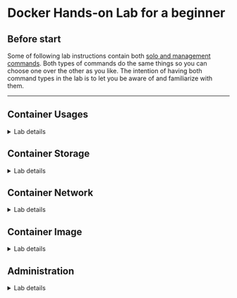 # Docker Hands-on Lab for a beginner

## Before start

Some of following lab instructions contain both [solo and management commands](https://blog.couchbase.com/docker-1-13-management-commands/). Both types of commands do the same things so you can choose one over the other as you like. The intention of having both command types in the lab is to let you be aware of and familiarize with them.

___

## Container Usages

<details>

<summary>Lab details</summary>

___

### - Pull container image form Docker Hub

By default, Docker will be pulling container images from Docker Hub if you didn't specify any registry or repository.

- Pulling a NGINX container image *without* specifying a tag. Docker will pull the image with `latest` tag.

  ```sh
  docker pull nginx
  # OR
  docker image pull nginx
  ```

- Pull container image with a specific tag by adding `:` after the image name followed by a tag name.

  ```sh
  docker pull nginx:1.21
  # OR
  docker image pull nginx:1.21
  ```

___

### - Pull container image from other registries

Apart from Docker Hub, Docker can also pull container images from other private and public registries or repositories.

- Pulling an Open JDK 8 container image from [quay.io](quay.io).

  ```sh
  docker image pull quay.io/aptible/nginx:latest
  ```

___

### - Get list of container images

- Get list of container images on the host.

  ```sh
  docker images
  # OR
  docker image ls
  ```

___

### - Run a container with container image in local

- Run a container with the image you just pulled above.

  ```sh
  docker run nginx:1.21
  # OR
  docker container run nginx:1.21
  ```

- Press `Ctrl + C` on keyboard to stop and exit from the container.

___

### - Run a container without container image in local

Any container can be run without pulling the container image manually. Docker will be finding the container image in local first, if the container image doesn't exist then it will try to pull the container image from container image repository (Docker Hub).

- Run a container without pulling container image.

  ```sh
  docker container run httpd
  ```

- Press `Ctrl + C` on keyboard to stop and exit from the container.

___

### - Run a container and give it a name

Normally, a container will be given a random name when you run it without giving it a name. However, random name is hard to remember and doesn't indicate what application running in the container is.

- Run a container and name it by adding `--name` flag followed by a name you need to assign to the container. The container name can be used as a reference with other commands i.e. `docker container stop`.

  ```sh
  docker run --name nginxserver nginx:1.21
  # OR
  docker container run --name nginxserver nginx:1.21
  ```

- Press `Ctrl + C` on keyboard to stop and exit from the container.

___

### - Run a container and override its default command

A default command (specified in Dockerfile) will get run when you run or start a container. However, you can also override the default command with new command(s) you need to execute inside the container.

Please note that the container must have binary or execution file(s) for any new command(s) you need to execute inside the container. For example, if you need to execute `wget` inside the container then the `wget` binary must exist inside the container.

- Run a container and override its default command with a single command

  ```sh
  docker run nginx:1.21 ls -la
  # OR
  docker container run nginx:1.21 ls -la
  ```

- Override with multiple commands

  ```sh
  docker run nginx:1.21 sh -c 'uname -a && pwd && ls -la'
  # OR
  docker container run nginx:1.21 sh -c 'uname -a && pwd && ls -la'
  ```

___

### - Set environment variable for a container

Each container has it own set of environment variables inside the container separately from the host. Some of containers might need environment variable(s) to run i.e. username, password, configs etc. or you might need to inject some values into the container which can be done via environment variables as well.

- Run a container and inject an environment variable using `-e` flag followed by environment variable name and its value.

  ```sh
  docker run -e MESSAGE="Hello world" ubuntu sh -c 'echo $MESSAGE'
  ```

  The command above injects a `MESSAGE` environment variable into the Ubuntu container so the `MESSAGE` environment variable can be used with `echo` command.

- Run a container and inject multiple environment variables.

  ```sh
  docker run -e MESSAGE1="Hello" -e MESSAGE2="world" ubuntu sh -c 'echo $MESSAGE1 $MESSAGE2'
  ```

___

### - Running a container in interactive mode

Usually, Docker will bind standard input (`stdin`), standard output (`stdout`), and standard error (`stderr`) (which usually is your terminal) to the container's `tty` when running a container. That's why you can see some outputs i.e. logs generated from the container.

However, some containers don't have the processes that keep running which then keep your terminal connected to the container's `tty`. Ubuntu container, for example, wich doesn't have any process that will keep running inside the container. It's default command that will be run when the container gets started is `bash` which does nothing but a Bash shell. So, if you need to keep your terminal connected to the container's `tty` then you can run the container with interactive mode.

- First, run a container without interactive mode. You won't see any output like you ran NGINX container previously because the default command of Ubuntu container is `bash` and it doesn't do anything so it just runs and stops immediately.

  ```sh
  docker run ubuntu
  # OR
  docker container run ubuntu
  ```

- Run a container again but this time with interactive mode by adding `-it` flag. Your terminal will get connected to the container's `tty` and you will get Bash shell prompt.

  ```sh
  docker run -it ubuntu
  # OR
  docker container run -it ubuntu
  ```

- Then run this command to check OS name, build number, architecture etc.

  ```sh
  uname -a
  ```

- Exit from the container by typing `exit` and press `Enter` on keyboard.

- Then run `uname -a` again and compare the command outputs. You will see the different of outputs from the container and the host itself.

___

### - Run a container in detatch mode

Usually, as explained above, your terminal will get connected or binded to the container's `tty` when running a container and obviously that you won't be able to run any commands on the host with that terminal because the terminal is already dedicated to the container. If you need to run a container but don't need to tie your terminal to it then you can run the container in detatch mode.

Also, sometime you might need to run the container as a background process like a daemon process. To do so, you can run a container with detatch mode as well.

- Run NGINX container in detatch mode by adding `-d` flag. The container will be running in background like daemon processes.

  ```sh
  docker run -d --name nginx-daemon nginx
  # OR
  docker container run -d --name nginx-daemon nginx
  ```

  Docker will print out only container ID and you won't see any output or logs.

- Use following command to check if the container is running.

  ```sh
  docker ps
  # OR
  docker container ls
  ```

___

### - Get list of containers

- Get list of `running` containers.

  ```sh
  docker ps
  # OR
  docker container ls
  ```

- Get list of all containers regardless of their statuses.

  ```sh
  docker ps -a
  # OR
  docker container ls -a
  ```

___

### - Attach to a container running in detatch mode

- Run an Ubuntu container in detatch mode (`-d`) and name the container (`--name`) as `ubuntu-date` and override its default command (`bash`) with an inline while loop that will be printing current date and time every second.

  ```sh
  docker run -d --name ubuntu-date ubuntu sh -c 'while true; do date; sleep 1; done'
  ```

  Docker will print out only container ID and you won't see date and time get printed out because the container will be running as a background process.

- Attach local standard input, output, and error (your terminal) to the container.

  ```sh
  docker attach ubuntu-date
  # OR
  docker container attach ubuntu-date
  ```

  You'll see date and time get printed out for every second.

- Press `Ctrl + C` on keyboard to stop and exit from the container.

___

### - Execute command inside a container from host

While any container running in background (`detatch mode`), you can run command(s) inside those container without jumping into the container i.e. attach to the container.

Please note that the container must have binary or execution file(s) for the command(s) you need to execute inside the container. For example, if you need to execute `wget` inside the container then the `wget` binary must exist in the container as well.

- First, run a container in detatch mode.

    ```sh
  docker run -d --name mynginx nginx:1.21
  # OR
  docker container run -d --name mynginx nginx:1.21
  ```

- Run `env` command inside `mynginx` container.

  ```sh
  docker exec mynginx env
  # OR
  docker container exec mynginx env
  ```

___

### - Inspect a container

You can inspect the details of any container to see its details i.e. Network, Mount, Configurations and so on.

- Inspect `mynginx` container you ran earlier to see its details.

  ```sh
  docker inspect mynginx
  # OR
  docker container inspect mynginx
  ```

___

### - Inspect inside a running container

You can inspect and see what's inside a running container by executing the Shell i.e. bash inside the container with interactive mode and use `ls` command to explore file system hierarchy inside the container.

- Get an interactive terminal for `mynginx` container.

  ```sh
  docker exec -it mynginx /bin/sh
  # OR
  docker container exec -it mynginx /bin/sh
  ```

- Use `ls` command to explore filesystem inside the container.

- Type `exit` and press `enter` to exit. This will just exit from the Shell process and won't stop the main process of the container, NGINX, in this case.

___

### - Inspect container logs

- Get all logs from `mynginx` container.

  ```sh
  docker logs mynginx
  # OR
  docker container logs mynginx
  ```

- Keep following logs from `mynginx` container.

  ```sh
  docker logs -f mynginx
  # OR
  docker container logs -f mynginx
  ```

- Press `Ctrl + C` on keyboard to exit and return back to terminal.

___

### - Manage containers

- First, get list of all containers.

  ```sh
  docker ps -a
  # OR
  docker container ls -a
  ```

- Start a stopped container. Any container has been stopped can be started again. For example, using follwing command to start the `ubuntu-date` container you ran earlier.

  ```sh
  docker start ubuntu-date
  # OR
  docker container start ubuntu-date
  ```

- Stop a running container. Use following command to stop `myginx` container you ran earlier.

  ```sh
  docker stop mynginx
  # OR
  docker container stop mynginx
  ```

- Stop multiple running containers. Use following command to stop `ubuntu-date` and `nginx-daemon` containers you ran earlier.

  ```sh
  docker stop ubuntu-date nginx-daemon
  # OR
  docker container stop ubuntu-date nginx-daemon
  ```

- Verify that there isn't any container running.

  ```sh
  docker ps
  # OR
  docker container ls
  ```

- Delete a container. Use following command to delete `mynginx` container.

  ```sh
  docker rm mynginx
  # OR
  docker container rm mynginx
  ```

- Verify that all containers are stopped e.g. the status is `Exited`.

  ```sh
  docker ps -a
  # OR
  docker container ls -a
  ```

- Delete all stopped containers using this command. Enter 'y' to confirm deletion.

  ```sh
  docker container prune
  ```

- Verify that all containers have been removed.

  ```sh
  docker ps -a
  # OR
  docker container ls -a
  ```

___

</details>

## Container Storage

<details>

<summary>Lab details</summary>

___

### - Docker Volume: anonymous volume

Some of containers use volume to store data produced by the container (to be precise, the application running in the container). Docker will create (anonymous) volume for the container automatically.

- Run a Postgres container that uses volume.

  ```sh
  docker container run -e POSTGRES_USER=postgres -e POSTGRES_PASSWORD=postgres -e POSTGRES_DB=testdb --name postgresdb1 -d postgres
  ```

- Inspect the container to get volume information using this command. Then look for `"Mounts"` section. You will see mount type, volume name, and its location.

  ```sh
  docker container inspect postgresdb1
  ```

- Verify that the anonymous volume gets created.

  ```sh
  docker volume ls
  ```

- (Optional) Use `ls` command to explore data inside the volume.

___

### - Docker Volume: named-volume

Anonymous volume name is randomly generated, not human readible and hard to remember. It will be a nightmare if you run many containers that use many anonymous volumes because it will be hard to figure out which volume belongs to which container. Named-volume can help in this case.

- Run a container with a named-volume by adding `-v` flag followed by volume name and path inside the container separated by `:`.

  ```sh
  docker container run -e POSTGRES_USER=postgres -e POSTGRES_PASSWORD=postgres -e POSTGRES_DB=testdb -v pgdata:/var/lib/postgresql/data --name postgresdb2 -d postgres
  ```

- Inspect the container to get volume information using the command below. Then look for `"Mounts"` section. You will see mount type, volume name, and its location.

  ```sh
  docker container inspect postgresdb2
  ```

- Verify that the `pgdata` volume gets created.

  ```sh
  docker volume ls
  ```

- (Optional) Use `ls` command to explore data inside the volume.

___

### - Docker Bind mount

Volume is managed by Docker and stored in a specific location on host e.g. `/var/lib/docker/volumes`. If you need to store data produced from a container anywhere on the host then you can use bind mount to mount any directory on the host to a directory inside the container.

You can also use bind mount to inject any directory into the container as well. For example, you can inject a directory of Java project into a Maven container then execute the maven commands inside the container to compile, build, run and so on.

- Run a container and mount `mypgdata` directory to the container with bind mount.

  ```sh
  docker run -d -e POSTGRES_USER=postgres -e POSTGRES_PASSWORD=postgres -e POSTGRES_DB=testdb -v $HOME/mypgdata:/var/lib/postgresql/data --name postgresdb3 postgres
  ```

- Inspect the container to get volume information using the command below. Then look for `"Mounts"` section. You will see mount type, volume name, and its location.

  ```sh
  docker container inspect postgresdb3
  ```

- Verify that `mypgdata` volume didn't get created.

  ```sh
  docker volume ls
  ```

- Use `ls` command to explore data inside the `$HOME/mypgdata` directory.

  ```sh
  ls $HOME/mypgdata
  ```

___

### - Docker volume management

- Stop and delete all Postgres containers

  ```sh
  docker container stop postgresdb1 postgresdb2 postgresdb3
  docker container rm postgresdb1 postgresdb2 postgresdb3
  ```

- Get list of volumes

  ```sh
  docker volume ls
  ```

- Remove `pgdata` volume

  ```sh
  docker volume rm pgdata
  ```

- Remove all unused volumes. Enter 'y' to confirm deletion.

  ```sh
  docker volume prune
  ```

- Verify all volumes have been deleted.

  ```sh
  docker volume ls
  ```

___

</details>

## Container Network

<details>

<summary>Lab details</summary>

___

### - Bridge network mode

 The `bridge` network is a default network and containers will be running in this network automatically when you run any container and didn't specify the `--network` flag. However, adding `--network` flag is more clear and helps you to quickly know in which network the container will be running.

- Run a container with `bridge` network mode.

  ```sh
  docker container run -d --network bridge --name nginx1 nginx
  ```

- Inspect the container to get its IP address using the command below. Look for  `"Networks"` section then `IPAddress` field.

  ```sh
  docker container inspect nginx1
  ```

- Use `curl` command to verify that the container running in the  `bridge` network is not bind to host's network and can be accessed from outside of `bridge` network using IP address.

  ```sh
  curl http://<nginx1 container IP address>
  ```

- Run a new container in the same `bridge` network and execute `wget` command to verify that the containers within the same `bridge` network can access to each other.

  ```sh
  docker container run --network bridge busybox wget -S -O- http://<nginx1 container IP address>
  ```

___

### - Forward traffic from host's network to containers in `bridge` network

- Run a container with `bridge` network mode and add port forwarding by adding `-p 8080:80` flag so port `8080` on the host is mapped to port `80` of the container.

  ```sh
  docker container run -d --network bridge -p 8080:80 --name nginx2 nginx
  ```

- Use `curl` command to verify that the container running in the private `bridge` network with port forwarding now can be accessed from the host's network.

  ```sh
  curl http://localhost:8080
  ```

- Inspect the container to get IP address using the command below. Then look for `IPAddress` in the `"Networks"` section.

  ```sh
  docker container inspect nginx2
  ```

- Run a new container in the same `bridge` network and execute `wget` command to verify that the containers within the same `bridge` network can access to each other.

  ```sh
  docker container run --network bridge busybox wget -S -O- http://<nginx2 container IP address>
  ```

___

### - User-defined bridge network

User can define new `bridge` networks to create new networks and isolate container(s) from other containers with different network namespace.

The user-defined `bridge` network also allows containers within the network to communicate to each other using both IP Address and container name while the default `bridge` network allows the communication using IP Address only.

- Create a new `bridge` network.

  ```sh
  docker network create mybridge
  ```

- Get list of networks to verify a new bridge network was created.

  ```sh
  docker network ls
  ```

- Run a container within `mybridge` network and name the container as `mynginx`.

  ```sh
  docker container run -d --network mybridge --name mynginx nginx
  ```

- Inspect the container to get its IP address using the command below. Then look for `IPAddress` in the `"Networks"` section.

  ```sh
  docker container inspect mynginx
  ```

- Run a `busybox` container within `mybridge` network with interactive mode.

  ```sh
  docker container run -it --network mybridge busybox sh
  ```

- Ping to `mynginx` container using IP Address.

  ```sh
  ping -c 4 <mynginx container IP Address>
  ```

- Ping to `mynginx` container using container name

  ```sh
  ping -c 4 mynginx
  ```

- Try to get a home page from `mynginx` container.

  ```sh
  wget -S -O- http://mynginx
  ```

___

### - Host network mode

- Run a container with `host` network mode by adding `--network host` flag without port forwarding. Docker will bind all ports exposed by the container to the ports on host.

  ```sh
  docker container run -d --network host --name nginx3 nginx
  ```

- Use `curl` command to verify that the container running with `host` network can be accessed without port forwarding.

  ```sh
  curl http://localhost:80
  ```

- Inspect the container using the command below then the `"Networks"` section. You will see that the Docker doesn't assign an IP address to the container because the container runs in the same host's network namespace so it uses host's IP address and ports.

  ```sh
  docker container inspect nginx3
  ```

- Get the host's IP address.

  ```sh
  hostname -i
  ```

- Run a new container in `bridge` network and execute `wget` command to verify that the container running in `bridge` network can also access to the container running in the `host` network (inter-networking).

  ```sh
  docker container run --network bridge busybox wget -S -O- http://<host IP Address>
  ```

- Type `exit` and press `Enter` on keyboard to exit from the container.

___

</details>

## Container Image

<details>

<summary>Lab details</summary>

___

### - Building container image

- Clone a project from GitHub.

  ```sh
  git clone https://github.com/audomsak/node-express-website
  ```

- Enter to the `node-express-website` directory.

  ```sh
  cd node-express-website
  ```

- View `Dockerfile` details.

  ```sh
  cat Dockerfile
  ```

- Build a container image without specifying repository and tag.

  ```sh
  docker image build .
  ```

  Note. The `.` in the command above means current directory.

- Get list of images to verify that a new container image is built. However, building a container image without specifying repository and tag makes the container hard to remember because Docker generated only image ID for the container image.

  ```sh
  docker image ls
  ```

- Build a new container image and specify repository name by adding `-t` flag followed by repository name.

  ```sh
  docker image build -t <your Docker Hub account>/node-website .
  ```

- Get list of images to verify that a new container image is built. Building a container image and specified only repository without tag would let Docker to add `latest` tag to the container image automatically.

  ```sh
  docker image ls
  ```

- Build a new container image and specify repository and tag by adding `:` after the repository name and followed by a tag name.

  ```sh
  docker image build -t <your Docker Hub account>/node-website:1.0 .
  ```

- Get list of images to verify that a new container image is built with the specified repository and tag.

  ```sh
  docker image ls
  ```

- Run a container with the image you have just built.

  ```sh
  docker container run -d -p 1234:8080 --name mywebsite <your Docker Hub account>/node-website:1.0
  ```

- Use `curl` command to verify that you can access to the website running in the container.

  ```sh
  curl http://localhost:1234
  ```

___

### - Tagging and versioning

- Add a new tag for the existing container image to have multiple tags or versions.

  ```sh
  docker image tag <your Docker Hub account>/node-website:1.0 <your Docker Hub account>/node-website:release
  ```

- Get list of container images to verify the new tag gets created.

  ```sh
  docker image ls
  ```

___

### - Pushing container image to Docker Hub

- Login to Docker Hub with your username and password.

  ```sh
  docker login
  ```

- Push the container image to Docker Hub

  ```sh
  docker image push <your Docker Hub account>/node-website:1.0
  docker image push <your Docker Hub account>/node-website:latest
  ```

- Go to [Docker Hub website](https://hub.docker.com/) to verify the container image and tags.

___

### - Pushing container image to Quay

- Login to Quay with your username and password.

  ```sh
  docker login
  ```

  ```sh
  docker image tag <your Docker Hub account>/node-website:1.0 <your Quay account>/node-website:release
  ```

- Push the container image to Quay

  ```sh
  docker image push <your Quay account>/node-website:release
  ```

- Go to [Quay website](https://quay.io/repository/) to verify the container image and tags.

___


</details>

## Administration

<details>

<summary>Lab details</summary>

___

### - Clean up containers, images and volumes

- Clean up containers

  ```sh
  docker container prune
  ```

- Clean up images

  ```sh
  docker image prune
  ```

- Clean up volumes

  ```sh
  docker volume prune
  ```

- Clean up containers, networks, images, and build cache

  ```sh
  docker system prune
  ```

___

### - Check disk usage

- Check how many disk space used by Docker

  ```sh
  docker system df
  ```

___

</details>
